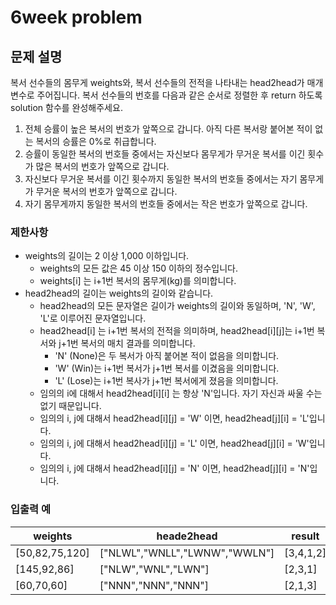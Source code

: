 # 6week problem

## 문제 설명

복서 선수들의 몸무게 weights와, 복서 선수들의 전적을 나타내는 head2head가 매개변수로 주어집니다. 복서 선수들의 번호를 다음과 같은 순서로 정렬한 후 return 하도록 solution 함수를 완성해주세요.

1. 전체 승률이 높은 복서의 번호가 앞쪽으로 갑니다. 아직 다른 복서랑 붙어본 적이 없는 복서의 승률은 0%로 취급합니다.
2. 승률이 동일한 복서의 번호들 중에서는 자신보다 몸무게가 무거운 복서를 이긴 횟수가 많은 복서의 번호가 앞쪽으로 갑니다.
3. 자신보다 무거운 복서를 이긴 횟수까지 동일한 복서의 번호들 중에서는 자기 몸무게가 무거운 복서의 번호가 앞쪽으로 갑니다.
4. 자기 몸무게까지 동일한 복서의 번호들 중에서는 작은 번호가 앞쪽으로 갑니다.

### 제한사항

- weights의 길이는 2 이상 1,000 이하입니다.
  - weights의 모든 값은 45 이상 150 이하의 정수입니다.
  - weights[i] 는 i+1번 복서의 몸무게(kg)를 의미합니다.
- head2head의 길이는 weights의 길이와 같습니다.
  - head2head의 모든 문자열은 길이가 weights의 길이와 동일하며, 'N', 'W', 'L'로 이루어진 문자열입니다.
  - head2head[i] 는 i+1번 복서의 전적을 의미하며, head2head[i][j]는 i+1번 복서와 j+1번 복서의 매치 결과를 의미합니다.
    - 'N' (None)은 두 복서가 아직 붙어본 적이 없음을 의미합니다.
    - 'W' (Win)는 i+1번 복서가 j+1번 복서를 이겼음을 의미합니다.
    - 'L' (Lose)는 i+1번 복사가 j+1번 복서에게 졌음을 의미합니다.
  - 임의의 i에 대해서 head2head[i][i] 는 항상 'N'입니다. 자기 자신과 싸울 수는 없기 때문입니다.
  - 임의의 i, j에 대해서 head2head[i][j] = 'W' 이면, head2head[j][i] = 'L'입니다.
  - 임의의 i, j에 대해서 head2head[i][j] = 'L' 이면, head2head[j][i] = 'W'입니다.
  - 임의의 i, j에 대해서 head2head[i][j] = 'N' 이면, head2head[j][i] = 'N'입니다.

### 입출력 예

| weights        | heade2head                    | result    |
| -------------- | ----------------------------- | --------- |
| [50,82,75,120] | ["NLWL","WNLL","LWNW","WWLN"] | [3,4,1,2] |
| [145,92,86]    | ["NLW","WNL","LWN"]           | [2,3,1]   |
| [60,70,60]     | ["NNN","NNN","NNN"]           | [2,1,3]   |
